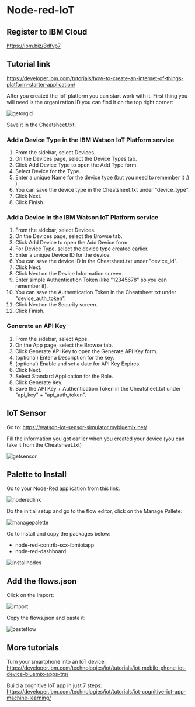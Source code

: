 # Node-red-IoT

## Register to IBM Cloud

https://ibm.biz/Bdfvp7

## Tutorial link

https://developer.ibm.com/tutorials/how-to-create-an-internet-of-things-platform-starter-application/

After you created the IoT platform you can start work with it.
First thing you will need is the organization ID you can find it on the top right corner:

![getorgid](./images/getorgid.png)

Save it in the Cheatsheet.txt.

### Add a Device Type in the IBM Watson IoT Platform service
1) From the sidebar, select Devices.
2) On the Devices page, select the Device Types tab.
3) Click Add Device Type to open the Add Type form.
4) Select Device for the Type.
5) Enter a unique Name for the device type (but you need to remember it :) ).
6) You can save the device type in the Cheatsheet.txt under "device_type".
7) Click Next.
8) Click Finish.

### Add a Device in the IBM Watson IoT Platform service
1) From the sidebar, select Devices.
2) On the Devices page, select the Browse tab.
3) Click Add Device to open the Add Device form.
4) For Device Type, select the device type created earlier.
5) Enter a unique Device ID for the device.
6) You can save the device ID in the Cheatsheet.txt under "device_id".
7) Click Next.
8) Click Next on the Device Information screen.
9) Enter simple Authentication Token (like "12345678" so you can remember it).
10) You can save the Authentication Token in the Cheatsheet.txt under "device_auth_token".
11) Click Next on the Security screen.
12) Click Finish.

### Generate an API Key
1) From the sidebar, select Apps.
2) On the App page, select the Browse tab.
3) Click Generate API Key to open the Generate API Key form.
4) (optional) Enter a Description for the key.
5) (optional) Enable and set a date for API Key Expires.
6) Click Next.
7) Select Standard Application for the Role.
8) Click Generate Key.
9) Save the API Key + Authentication Token in the Cheatsheet.txt under "api_key" + "api_auth_token".

## IoT Sensor

Go to: https://watson-iot-sensor-simulator.mybluemix.net/

Fill the information you got earlier when you created your device (you can take it from the Cheatsheet.txt)

![getsensor](./images/getsensor.png)

## Palette to Install

Go to your Node-Red application from this link:

![noderedlink](./images/noderedlink.png)

Do the initial setup and go to the flow editor, click on the Manage Pallete:

![managepalette](./images/managepalette.png)

Go to Install and copy the packages below:
- node-red-contrib-scx-ibmiotapp
- node-red-dashboard

![installnodes](./images/installnodes.png)

## Add the flows.json

Click on the Import:

![import](./images/import.png)

Copy the flows.json and paste it:

![pasteflow](./images/pasteflow.png)

## More tutorials

Turn your smartphone into an IoT device: https://developer.ibm.com/technologies/iot/tutorials/iot-mobile-phone-iot-device-bluemix-apps-trs/

Build a cognitive IoT app in just 7 steps: https://developer.ibm.com/technologies/iot/tutorials/iot-cognitive-iot-app-machine-learning/

